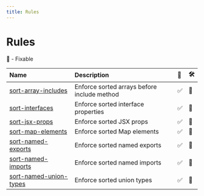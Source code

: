 ```yaml
---
title: Rules
---
```


# Rules

🔧 - Fixable

| Name                                              | Description                                 | 💼  | 🛠   |
| :------------------------------------------------ | :------------------------------------------ | :-- | :-- |
| [sort-array-includes](/rules/sort-array-includes) | Enforce sorted arrays before include method | ✅  | 🔧  |
| [sort-interfaces](/rules/sort-interfaces)         | Enforce sorted interface properties         | ✅  | 🔧  |
| [sort-jsx-props](/rules/sort-jsx-props)           | Enforce sorted JSX props                    | ✅  | 🔧  |
| [sort-map-elements](/rules/sort-map-elements)     | Enforce sorted Map elements                 | ✅  | 🔧  |
| [sort-named-exports](/rules/sort-named-exports)   | Enforce sorted named exports                | ✅  | 🔧  |
| [sort-named-imports](/rules/sort-named-imports)   | Enforce sorted named imports                | ✅  | 🔧  |
| [sort-named-union-types](/rules/sort-union-types) | Enforce sorted union types                  | ✅  | 🔧  |
